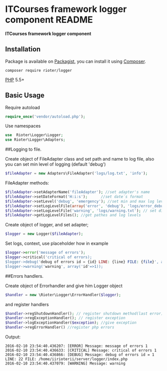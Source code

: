 ITCourses framework logger component README
==

**ITCourses framework logger component**


## Installation

Package is available on [Packagist](http://packagist.org/packages/rioter/logger),
you can install it using [Composer](http://getcomposer.org).

```shell
composer require rioter/logger
```

[PHP](https://php.net) 5.5+ 


## Basic Usage

Require autoload

```php
require_once('vendor/autoload.php');
```

Use namespaces

```php
use  Rioter\Logger\Logger;
use Rioter\Logger\Adapters;
```

##Logging to file.

Create object of FileAdapter class and set path and name to log file, also you can set min level of logging (default 'debug')

```php
$fileAdapter = new Adapters\FileAdapter('logs/log.txt', 'info');
```

FileAdapter methods:

```php
$fileAdapter->setAdapterName('fileAdapter'); //set adapter's name
$fileAdapter->setDateFormat('H:i:s');      //set date`s format
$fileAdapter->setLevel('debug', 'emergency'); //set min and max log levels
$fileAdapter->setLogLevelFile(array('error', 'debug'), 'logs/error_debug.txt'); // or you can use array for multiply setting 
$fileAdapter->setLogLevelFile('warning', 'logs/warning.txt'); // set different pathes for each errors log
$fileAdapter->getLogLevelFiles(); //get pathes and log levels
```

Create object of logger, and set adapter;

```php
$logger = new Logger($fileAdapter);
```

Set logs, context, use placeholder how in example
```php
$logger->error('message of errors');
$logger->critical('critical of errors);
$logger->debug('debug of errors id = {id} LINE: {line} FILE: {file}', array('id'=>1, 'line'=>__LINE__, 'file' => __FILE__));
$logger->warning('warning', array('id'=>1));
```

##Errors handlers.

Create object of Errorhandler and give him Logger object
```php
$handler = new \Rioter\Logger\ErrorHandler($logger);
```

and register handlers
```php
$handler->regShutdownHandler(); // register shutdown method(last error);
$handler->regExceptionHandler(); // register exception 
$handler->logExceptionHandler($exception); //give exception
$handler->regErrorHandler() //register php errors
```


Output:
```no-highlight
2016-02-10 23:54:40.436207: [ERROR] Message: message of errors 1
2016-02-10 23:54:40.436633: [CRITICAL] Message: critical of errors 1
2016-02-10 23:54:40.436866: [DEBUG] Message: debug of errors id = 1 LINE: 22 FILE: /home/iirioterii/server/logger/index.php
2016-02-10 23:54:40.437079: [WARNING] Message: warning
```
